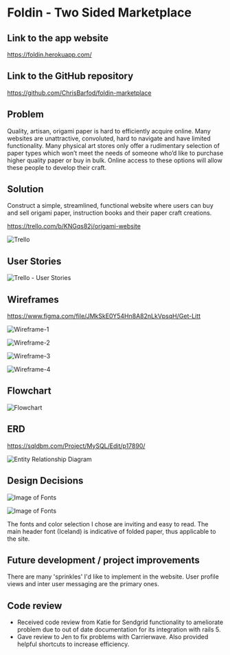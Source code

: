 # Foldin - Two Sided Marketplace

## Link to the app website

https://foldin.herokuapp.com/

## Link to the GitHub repository

https://github.com/ChrisBarfod/foldin-marketplace

## Problem

Quality, artisan, origami paper is hard to efficiently acquire online. Many websites are unattractive, convoluted, hard to navigate and have limited functionality. 
Many physical art stores only offer a rudimentary selection of paper types which won’t meet the needs of someone who’d like to purchase higher quality paper or buy in bulk. Online access to these options will allow these people to develop their craft.

## Solution

Construct a simple, streamlined, functional website where users can buy and sell origami paper, instruction books and their paper craft creations.  


https://trello.com/b/KNGqs82j/origami-website

![Trello](https://raw.githubusercontent.com/ChrisBarfod/foldin-marketplace/master/app/assets/images/trello-board.png)


## User Stories

![Trello - User Stories](https://raw.githubusercontent.com/ChrisBarfod/foldin-marketplace/master/app/assets/images/user-stories.png)

## Wireframes

https://www.figma.com/file/JMkSkE0Y54Hn8A82nLkVpsqH/Get-Litt

![Wireframe-1](https://raw.githubusercontent.com/ChrisBarfod/foldin-marketplace/master/app/assets/images/wireframes-1.png)

![Wireframe-2](https://raw.githubusercontent.com/ChrisBarfod/foldin-marketplace/master/app/assets/images/wireframes-2.png)

![Wireframe-3](https://raw.githubusercontent.com/ChrisBarfod/foldin-marketplace/master/app/assets/images/wireframes-3.png)

![Wireframe-4](https://raw.githubusercontent.com/ChrisBarfod/foldin-marketplace/master/app/assets/images/wireframes-4.png)

## Flowchart

![Flowchart](https://raw.githubusercontent.com/ChrisBarfod/foldin-marketplace/categories/app/assets/images/flowchart.jpg)

## ERD

https://sqldbm.com/Project/MySQL/Edit/p17890/

![Entity Relationship Diagram](https://raw.githubusercontent.com/ChrisBarfod/foldin-marketplace/categories/app/assets/images/erd.png)

## Design Decisions

![Image of Fonts](https://raw.githubusercontent.com/ChrisBarfod/foldin-marketplace/categories/app/assets/images/font-selection.png)

![Image of Fonts](https://raw.githubusercontent.com/ChrisBarfod/foldin-marketplace/categories/app/assets/images/color-selection.png)

The fonts and color selection I chose are inviting and easy to read. The main header font (Iceland) is indicative of folded paper, thus applicable to the site.

## Future development / project improvements

There are many 'sprinkles' I'd like to implement in the website. User profile views and inter user messaging are the primary ones.


## Code review 
- Received code review from Katie for Sendgrid functionality to ameliorate problem due to out of date documentation for its integration with rails 5.
- Gave review to Jen to fix problems with Carrierwave. Also provided helpful shortcuts to increase efficiency.